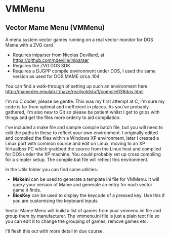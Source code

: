 # VMMenu

## Vector Mame Menu (VMMenu)

A menu system vector games running on a real vector monitor for DOS Mame with a ZVG card

 - Requires iniparser from Nicolas Devillard, at
   https://github.com/ndevilla/iniparser
 - Requires the ZVG DOS SDK
 - Requires a DJGPP compile environment under DOS, I used the same
   version as used for DOS MAME circa .104

You can find a walk-through of setting up such an environment here: http://mamedev.emulab.it/haze/reallyoldstuff/compile036dos.html

I'm no C coder, please be gentle. This was my first attempt at C, I'm sure my code is far from optimal and inefficient in places.
As you've probably gathered, I'm also new to Git so please be patient whilst I get to grips with things and get the files more orderly to aid compilation. 

I've included a make file and sample compile batch file, but you will need to edit the paths in these to reflect your own environment. I originally edited and compiled the files within a Windows XP environment, later I created a Linux port with common source and edit on Linux, moving to an XP Virtualbox PC which grabbed the source from the Linux host and compiled for DOS under the XP machine. You could probably set up cross compiling for a simpler setup. The compile.bat file will reflect this environment.

In the Utils folder you can find some utilities:

 - **Makeini** can be used to generate a template ini file for VMMenu. It
   will query your version of Mame and generate an entry for each vector
   game it finds.
 - **BiosKey** can be used to display the keycode of a pressed key. Use this
   if you are customising the keyboard inputs

Vector Mame Menu will build a list of games from your vmmenu.ini file and group them by manufacturer. The vmmenu.ini file is just a plain text file so you can edit it to change the grouping of games, remove games etc.

I'll flesh this out with more detail in due course.
<!--stackedit_data:
eyJoaXN0b3J5IjpbLTcxMTU3MzI3NF19
-->